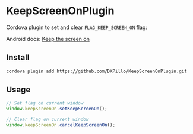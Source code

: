 # KeepScreenOnPlugin
Cordova plugin to set and clear `FLAG_KEEP_SCREEN_ON` flag:

Android docs: [Keep the screen on](https://developer.android.com/training/scheduling/wakelock#screen)


## Install

```bash
cordova plugin add https://github.com/DKPillo/KeepScreenOnPlugin.git
```

## Usage

```javascript
// Set flag on current window
window.keepScreenOn.setKeepScreenOn();

// Clear flag on current window
window.keepScreenOn.cancelKeepScreenOn();
```

